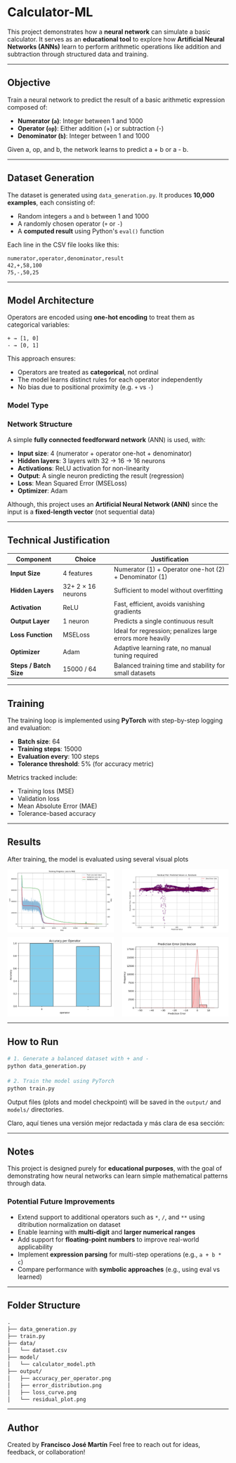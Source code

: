 # Calculator-ML

This project demonstrates how a **neural network** can simulate a basic calculator. It serves as an **educational tool** to explore how **Artificial Neural Networks (ANNs)** learn to perform arithmetic operations like addition and subtraction through structured data and training.

---

## Objective

Train a neural network to predict the result of a basic arithmetic expression composed of:

* **Numerator (`a`)**: Integer between 1 and 1000
* **Operator (`op`)**: Either addition (+) or subtraction (-)
* **Denominator (`b`)**: Integer between 1 and 1000

Given a, op, and b, the network learns to predict a + b or a - b.

---

## Dataset Generation

The dataset is generated using `data_generation.py`. It produces **10,000 examples**, each consisting of:

* Random integers `a` and `b` between 1 and 1000
* A randomly chosen operator (`+` or `-`)
* A **computed result** using Python's `eval()` function

Each line in the CSV file looks like this:

```
numerator,operator,denominator,result
42,+,58,100
75,-,50,25
```

---


## Model Architecture

Operators are encoded using **one-hot encoding** to treat them as categorical variables:

```
+ → [1, 0]
- → [0, 1]
```

This approach ensures:

* Operators are treated as **categorical**, not ordinal
* The model learns distinct rules for each operator independently
* No bias due to positional proximity (e.g. `+` vs `-`)

### Model Type
### Network Structure

A simple **fully connected feedforward network** (ANN) is used, with:

* **Input size**: 4 (numerator + operator one-hot + denominator)
* **Hidden layers**: 3 layers with 32 → 16 → 16 neurons
* **Activations**: ReLU activation for non-linearity
* **Output**: A single neuron predicting the result (regression)
* **Loss**: Mean Squared Error (MSELoss)
* **Optimizer**: Adam

Although, this project uses an **Artificial Neural Network (ANN)** since the input is a **fixed-length vector** (not sequential data)

---

## Technical Justification

| Component               | Choice         | Justification                                                            |
| ----------------------- | -------------- | ------------------------------------------------------------------------ |
| **Input Size**          | 4 features     | Numerator (1) + Operator one-hot (2) + Denominator (1)                   |
| **Hidden Layers**       | 32+ 2 × 16 neurons | Sufficient to model  without overfitting |
| **Activation**          | ReLU           | Fast, efficient, avoids vanishing gradients                              |
| **Output Layer**        | 1 neuron       | Predicts a single continuous result                                      |
| **Loss Function**       | MSELoss        | Ideal for regression; penalizes large errors more heavily                |
| **Optimizer**           | Adam           | Adaptive learning rate, no manual tuning required                        |
| **Steps / Batch Size** | 15000 / 64       | Balanced training time and stability for small datasets                  |

---

## Training

The training loop is implemented using **PyTorch** with step-by-step logging and evaluation:

* **Batch size**: 64
* **Training steps**: 15000
* **Evaluation every**: 100 steps
* **Tolerance threshold**: 5% (for accuracy metric)

Metrics tracked include:

* Training loss (MSE)
* Validation loss
* Mean Absolute Error (MAE)
* Tolerance-based accuracy

---

## Results

After training, the model is evaluated using several visual plots

<div style="display: flex; flex-wrap: wrap; justify-content: space-between; gap: 10px;">
  <img src="output/loss_curve.png" alt="Loss Curve" width="48%">
  <img src="output/residual_plot.png" alt="Predicted vs True" width="48%">
  <img src="output/accuracy_per_operator.png" alt="Accuracy per Operator" width="48%">
  <img src="output/error_distribution.png" alt="Error Distribution" width="48%">
</div>


---

## How to Run


```bash
# 1. Generate a balanced dataset with + and -
python data_generation.py

# 2. Train the model using PyTorch
python train.py
```

Output files (plots and model checkpoint) will be saved in the `output/` and `models/` directories.

Claro, aquí tienes una versión mejor redactada y más clara de esa sección:

---

## Notes

This project is designed purely for **educational purposes**, with the goal of demonstrating how neural networks can learn simple mathematical patterns through data.

### Potential Future Improvements

* Extend support to additional operators such as `*`, `/`, and `**` using ditribution normalization on dataset 
* Enable learning with **multi-digit** and **larger numerical ranges**
* Add support for **floating-point numbers** to improve real-world applicability
* Implement **expression parsing** for multi-step operations (e.g., `a + b * c`)
* Compare performance with **symbolic approaches** (e.g., using eval vs learned)

---

## Folder Structure

```
.
├── data_generation.py
├── train.py
├── data/
│   └── dataset.csv
├── model/
│   └── calculator_model.pth
├── output/
│   ├── accuracy_per_operator.png
│   ├── error_distribution.png
│   ├── loss_curve.png
│   └── residual_plot.png
```

---

## Author

Created by **Francisco José Martín**
Feel free to reach out for ideas, feedback, or collaboration!
